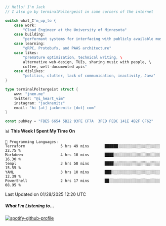 ```go
// Hello! I'm Jack
// I also go by terminalPoltergeist in some corners of the internet

switch what_I'm_up_to {
    case work:
        "Cloud Engineer at the University of Minnesota"
    case building:
        "performant systems for interfacing with publicly available music datasets"
    case learning:
        "gRPC, Protobufs, and PAAS architecture"
    case likes:
        "premature optimization, technical writing, \
        alternative web-design, TUIs, sharing music with people, \
        coffee, well-documented apis"
    case dislikes:
        "politics, clutter, lack of communication, inactivity, Java"
}

type terminalPoltergeist struct {
    www: "jnem.me"
    twitter: "@i_heart_vim"
    instagram: "jacknemitz"
    email: "hi [at] jacknemitz [dot] com"
}

const pubKey = "FBE5 6654 5B22 93FE CF7A  3FED FEBC 141E 4B2F CF62"
```

<!--START_SECTION:waka-->
📊 **This Week I Spent My Time On** 

```text
💬 Programming Languages: 
Terraform                5 hrs 49 mins       ██████░░░░░░░░░░░░░░░░░░░   22.75 % 
Markdown                 4 hrs 10 mins       ████░░░░░░░░░░░░░░░░░░░░░   16.30 % 
templ                    3 hrs 58 mins       ████░░░░░░░░░░░░░░░░░░░░░   15.55 % 
YAML                     3 hrs 10 mins       ███░░░░░░░░░░░░░░░░░░░░░░   12.39 % 
PowerShell               2 hrs 17 mins       ██░░░░░░░░░░░░░░░░░░░░░░░   08.95 % 
```


 Last Updated on 01/28/2025 12:20 UTC
<!--END_SECTION:waka-->

##### What I'm Listening to...

[![spotify-github-profile](https://jnem.me/listening-item?maxAge=2592000)](https://jnem.me/listening)
